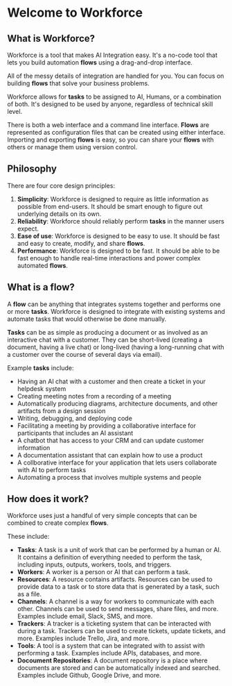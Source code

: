 # Welcome to Workforce

## What is Workforce?

Workforce is a tool that makes AI Integration easy. It's a no-code tool that lets you build automation **flows** using a drag-and-drop interface.

All of the messy details of integration are handled for you. You can focus on building **flows** that solve your business problems.

Workforce allows for **tasks** to be assigned to AI, Humans, or a combination of both. It's designed to be used by anyone, regardless of technical skill level.

There is both a web interface and a command line interface. **Flows** are represented as configuration files that can be created using either interface. Importing and exporting **flows** is easy, so you can share your **flows** with others or manage them using version control.

## Philosophy

There are four core design principles:

1. **Simplicity**: Workforce is designed to require as little information as possible from end-users. It should be smart enough to figure out underlying details on its own.
2. **Reliability**: Workforce should reliably perform **tasks** in the manner users expect.
3. **Ease of use**: Workforce is designed to be easy to use. It should be fast and easy to create, modify, and share **flows**.
4. **Performance**: Workforce is designed to be fast. It should be able to be fast enough to handle real-time interactions and power complex automated **flows**.

## What is a flow?

A **flow** can be anything that integrates systems together and performs one or more **tasks**. Workforce is designed to integrate with existing systems and automate tasks that would otherwise be done manually.

**Tasks** can be as simple as producing a document or as involved as an interactive chat with a customer. They can be short-lived (creating a document, having a live chat) or long-lived (having a long-running chat with a customer over the course of several days via email).

Example **tasks** include:

- Having an AI chat with a customer and then create a ticket in your helpdesk system
- Creating meeting notes from a recording of a meeting
- Automatically producing diagrams, architecture documents, and other artifacts from a design session
- Writing, debugging, and deploying code
- Facilitating a meeting by providing a collaborative interface for participants that includes an AI assistant
- A chatbot that has access to your CRM and can update customer information
- A documentation assistant that can explain how to use a product
- A collborative interface for your application that lets users collaborate with AI to perform tasks
- Automating a process that involves multiple systems and people

## How does it work?

Workforce uses just a handful of very simple concepts that can be combined to create complex **flows**.

These include:

- **Tasks**: A task is a unit of work that can be performed by a human or AI. It contains a definition of everything needed to perform the task, including inputs, outputs, workers, tools, and triggers.
- **Workers**: A worker is a person or AI that can perform a task.
- **Resources**: A resource contains artifacts. Resources can be used to provide data to a task or to store data that is generated by a task, such as a file.
- **Channels**: A channel is a way for workers to communicate with each other. Channels can be used to send messages, share files, and more. Examples include email, Slack, SMS, and more.
- **Trackers**: A tracker is a ticketing system that can be interacted with during a task. Trackers can be used to create tickets, update tickets, and more. Examples include Trello, Jira, and more.
- **Tools**: A tool is a system that can be integrated with to assist with performing a task. Examples include APIs, databases, and more.
- **Docoument Repositories**: A document repository is a place where documents are stored and can be automatically indexed and searched. Examples include Github, Google Drive, and more.
